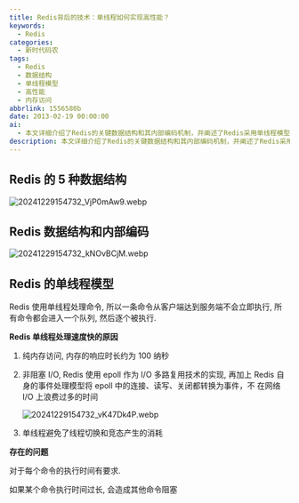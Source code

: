 ```yaml
---
title: Redis背后的技术：单线程如何实现高性能？
keywords:
  - Redis
categories:
  - 新时代码农
tags:
  - Redis
  - 数据结构
  - 单线程模型
  - 高性能
  - 内存访问
abbrlink: 1556580b
date: 2013-02-19 00:00:00
ai:
  - 本文详细介绍了Redis的关键数据结构和其内部编码机制，并阐述了Redis采用单线程模型的优势以及原因。文章还讨论了单线程处理方式带来的速度提升，特别是纯内存访问、非阻塞I/O技术及事件处理模型的应用。同时指出单线程模型在执行时间控制上的要求，以及可能出现的命令阻塞问题。
description: 本文详细介绍了Redis的关键数据结构和其内部编码机制，并阐述了Redis采用单线程模型的优势以及原因。文章还讨论了单线程处理方式带来的速度提升，特别是纯内存访问、非阻塞I/O技术及事件处理模型的应用。同时指出单线程模型在执行时间控制上的要求，以及可能出现的命令阻塞问题。
---
```


## Redis 的 5 种数据结构

![20241229154732_VjP0mAw9.webp](20241229154732_VjP0mAw9.webp)

## Redis 数据结构和内部编码

![20241229154732_kNOvBCjM.webp](20241229154732_kNOvBCjM.webp)

## Redis 的单线程模型

Redis 使用单线程处理命令, 所以一条命令从客户端达到服务端不会立即执行, 所有命令都会进入一个队列, 然后逐个被执行.

**Redis 单线程处理速度快的原因**

1. 纯内存访问, 内存的响应时长约为 100 纳秒
2. 非阻塞 I/O, Redis 使用 epoll 作为 I/O 多路复用技术的实现, 再加上 Redis 自身的事件处理模型将 epoll 中的连接、读写、关闭都转换为事件，不 在网络 I/O 上浪费过多的时间

   ![20241229154732_vK47Dk4P.webp](20241229154732_vK47Dk4P.webp)

3. 单线程避免了线程切换和竞态产生的消耗

**存在的问题**

对于每个命令的执行时间有要求.

如果某个命令执行时间过长, 会造成其他命令阻塞
